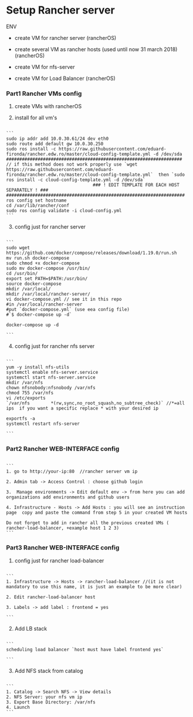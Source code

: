 # Setup Rancher server


ENV

- create VM for rancher server (rancherOS) 

- create several VM as rancher hosts (used until now 31 march 2018) (rancherOS) 

- create VM for nfs-server 

- create VM for Load Balancer (rancherOS) 


### Part1 Rancher VMs config 


1.  create VMs  with rancherOS 

2.  install for all vm's 

<pre><code class="python">
```
sudo ip addr add 10.0.30.61/24 dev eth0
sudo route add default gw 10.0.30.250
sudo ros install -c https://raw.githubusercontent.com/eduard-fironda/rancher.edw.ro/master/cloud-config-template.yml -d /dev/sda
###################################################################
// if this method does not work properly use `wget https://raw.githubusercontent.com/eduard-fironda/rancher.edw.ro/master/cloud-config-template.yml`  then `sudo ros install -c cloud-config-template.yml -d /dev/sda` 
                                 ### ! EDIT TEMPLATE FOR EACH HOST SEPARATELY ! ###
####################################################################
ros config set hostname <hostname>
cd /var/lib/rancher/conf
sudo ros config validate -i cloud-config.yml
```
</code></pre>

3.  config just for rancher server 

<pre><code class="python">
```
sudo wget https://github.com/docker/compose/releases/download/1.19.0/run.sh
mv run.sh docker-compose
sudo chmod +x docker-compose
sudo mv docker-compose /usr/bin/
cd /usr/bin/
export set PATH=$PATH:/usr/bin/
source docker-compose
mkdir /var/local/
mkdir /var/local/rancher-server/
vi docker-compose.yml // see it in this repo
#in /var/local/rancher-server
#put `docker-compose.yml` (use eea config file)
#`$ docker-compose up -d`

docker-compose up -d

```
</code></pre>


4.  config just for rancher nfs server 

<pre><code class="python">
```
yum -y install nfs-utils
systemctl enable nfs-server.service
systemctl start nfs-server.service
mkdir /var/nfs
chown nfsnobody:nfsnobody /var/nfs
chmod 755 /var/nfs
vi /etc/exports
`/var/nfs        *(rw,sync,no_root_squash,no_subtree_check)` //*=all ips  if you want a specific replace * with your desired ip 

exportfs -a
systemctl restart nfs-server

```
</code></pre>


### Part2 Rancher WEB-INTERFACE config 

<pre><code class="python">
```
1. go to http://your-ip:80  //rancher server vm ip 

2. Admin tab -> Access Control : choose github login 

3.  Manage environments -> Edit default env -> from here you can add organizations add environments and github users 

4. Infrastructure - Hosts -> Add Hosts : you will see an instruction page  copy and paste the command from step 5 in your created VM hosts 

Do not forget to add in rancher all the previous created VMs ( rancher-load-balancer, +example host 1 2 3) 
```
</code></pre>


### Part3 Rancher WEB-INTERFACE config 

1. config just for rancher load-balancer 

<pre><code class="python">
```
1. Infrastructure -> Hosts -> rancher-load-balancer //(it is not mandatory to use this name, it is just an example to be more clear) 

2. Edit rancher-load-balancer host 

3. Labels -> add label : frontend = yes 

```
</code></pre>

2. Add LB stack
<pre><code class="python">
```
scheduling load balancer `host must have label frontend yes`

```
</code></pre>

3. Add NFS stack from catalog 

<pre><code class="python">
```
1. Catalog -> Search NFS -> View details 
2. NFS Server: your nfs vm ip
3. Export Base Directory: /var/nfs
4. Launch
```
</code></pre>


